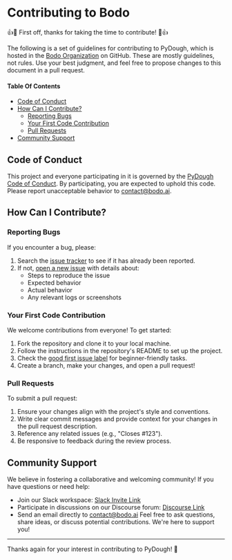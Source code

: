 # Contributing to Bodo

:+1::tada: First off, thanks for taking the time to contribute! :tada::+1:

The following is a set of guidelines for contributing to PyDough, which is hosted in the [Bodo Organization](https://github.com/bodo-ai) on GitHub. These are mostly guidelines, not rules. Use your best judgment, and feel free to propose changes to this document in a pull request.

#### Table Of Contents

- [Code of Conduct](#code-of-conduct)
- [How Can I Contribute?](#how-can-i-contribute)
    - [Reporting Bugs](#reporting-bugs)
    - [Your First Code Contribution](#your-first-code-contribution)
    - [Pull Requests](#pull-requests)
- [Community Support](#community-support)

## Code of Conduct

This project and everyone participating in it is governed by the [PyDough Code of Conduct](CODE_OF_CONDUCT.md). By participating, you are expected to uphold this code. Please report unacceptable behavior to [contact@bodo.ai](mailto:contact@bodo.ai).

## How Can I Contribute?

### Reporting Bugs

If you encounter a bug, please:
1. Search the [issue tracker](https://github.com/bodo-ai/PyDough/issues) to see if it has already been reported.
2. If not, [open a new issue](https://github.com/bodo-ai/PyDough/issues/new) with details about:
    - Steps to reproduce the issue
    - Expected behavior
    - Actual behavior
    - Any relevant logs or screenshots

### Your First Code Contribution

We welcome contributions from everyone! To get started:
1. Fork the repository and clone it to your local machine.
2. Follow the instructions in the repository's README to set up the project.
3. Check the [good first issue label](https://github.com/bodo-ai/pydough/labels/good%20first%20issue) for beginner-friendly tasks.
4. Create a branch, make your changes, and open a pull request!

### Pull Requests

To submit a pull request:
1. Ensure your changes align with the project's style and conventions.
2. Write clear commit messages and provide context for your changes in the pull request description.
3. Reference any related issues (e.g., "Closes #123").
4. Be responsive to feedback during the review process.

## Community Support

We believe in fostering a collaborative and welcoming community! If you have questions or need help:
- Join our Slack workspace: [Slack Invite Link](https://bodocommunity.slack.com/join/shared_invite/zt-qwdc8fad-6rZ8a1RmkkJ6eOX1X__knA#/shared-invite/email)
- Participate in discussions on our Discourse forum: [Discourse Link](https://discourse.bodo.ai/)
- Send an email directly to [contact@bodo.ai](mailto:contact@bodo.ai)
Feel free to ask questions, share ideas, or discuss potential contributions. We're here to support you!

---

Thanks again for your interest in contributing to PyDough! :rocket:
